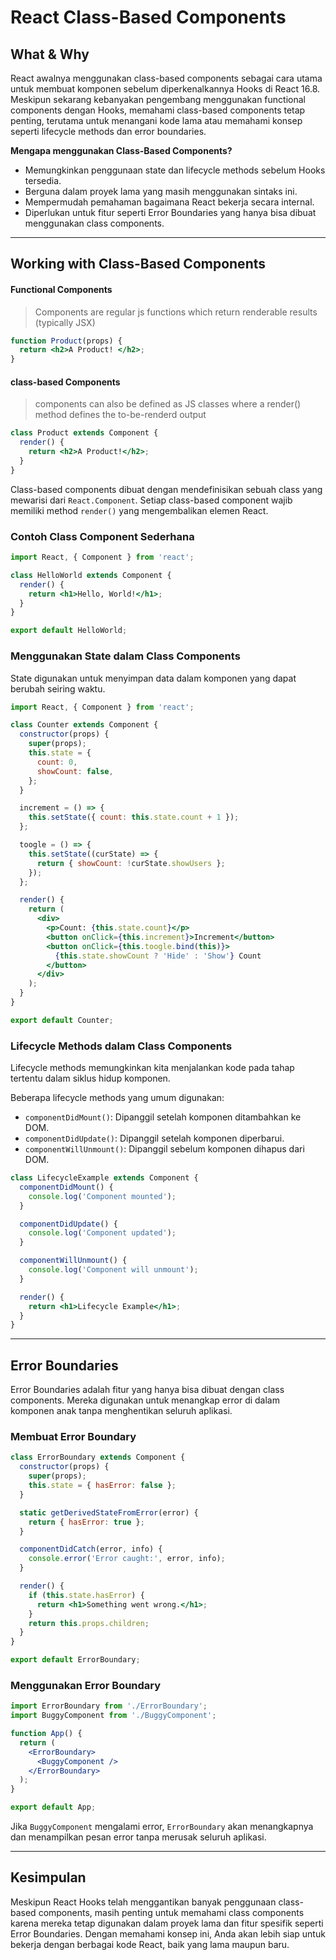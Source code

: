 # React Class-Based Components

## What & Why

React awalnya menggunakan class-based components sebagai cara utama untuk membuat
komponen sebelum diperkenalkannya Hooks di React 16.8. Meskipun sekarang kebanyakan
pengembang menggunakan functional components dengan Hooks, memahami class-based
components tetap penting, terutama untuk menangani kode lama atau memahami konsep
seperti lifecycle methods dan error boundaries.

**Mengapa menggunakan Class-Based Components?**

- Memungkinkan penggunaan state dan lifecycle methods sebelum Hooks tersedia.
- Berguna dalam proyek lama yang masih menggunakan sintaks ini.
- Mempermudah pemahaman bagaimana React bekerja secara internal.
- Diperlukan untuk fitur seperti Error Boundaries yang hanya bisa dibuat menggunakan
  class components.

---

## Working with Class-Based Components

#### **Functional Components**

> Components are regular js functions which return renderable results (typically JSX)

```jsx
function Product(props) {
  return <h2>A Product! </h2>;
}
```

#### class-based Components

> components can also be defined as JS classes where a render() method defines the
> to-be-renderd output

```jsx
class Product extends Component {
  render() {
    return <h2>A Product!</h2>;
  }
}
```

Class-based components dibuat dengan mendefinisikan sebuah class yang mewarisi dari
`React.Component`. Setiap class-based component wajib memiliki method `render()` yang
mengembalikan elemen React.

### Contoh Class Component Sederhana

```jsx
import React, { Component } from 'react';

class HelloWorld extends Component {
  render() {
    return <h1>Hello, World!</h1>;
  }
}

export default HelloWorld;
```

### Menggunakan State dalam Class Components

State digunakan untuk menyimpan data dalam komponen yang dapat berubah seiring waktu.

```jsx
import React, { Component } from 'react';

class Counter extends Component {
  constructor(props) {
    super(props);
    this.state = {
      count: 0,
      showCount: false,
    };
  }

  increment = () => {
    this.setState({ count: this.state.count + 1 });
  };

  toogle = () => {
    this.setState((curState) => {
      return { showCount: !curState.showUsers };
    });
  };

  render() {
    return (
      <div>
        <p>Count: {this.state.count}</p>
        <button onClick={this.increment}>Increment</button>
        <button onClick={this.toogle.bind(this)}>
          {this.state.showCount ? 'Hide' : 'Show'} Count
        </button>
      </div>
    );
  }
}

export default Counter;
```

### Lifecycle Methods dalam Class Components

Lifecycle methods memungkinkan kita menjalankan kode pada tahap tertentu dalam siklus
hidup komponen.

Beberapa lifecycle methods yang umum digunakan:

- `componentDidMount()`: Dipanggil setelah komponen ditambahkan ke DOM.
- `componentDidUpdate()`: Dipanggil setelah komponen diperbarui.
- `componentWillUnmount()`: Dipanggil sebelum komponen dihapus dari DOM.

```jsx
class LifecycleExample extends Component {
  componentDidMount() {
    console.log('Component mounted');
  }

  componentDidUpdate() {
    console.log('Component updated');
  }

  componentWillUnmount() {
    console.log('Component will unmount');
  }

  render() {
    return <h1>Lifecycle Example</h1>;
  }
}
```

---

## Error Boundaries

Error Boundaries adalah fitur yang hanya bisa dibuat dengan class components. Mereka
digunakan untuk menangkap error di dalam komponen anak tanpa menghentikan seluruh
aplikasi.

### Membuat Error Boundary

```jsx
class ErrorBoundary extends Component {
  constructor(props) {
    super(props);
    this.state = { hasError: false };
  }

  static getDerivedStateFromError(error) {
    return { hasError: true };
  }

  componentDidCatch(error, info) {
    console.error('Error caught:', error, info);
  }

  render() {
    if (this.state.hasError) {
      return <h1>Something went wrong.</h1>;
    }
    return this.props.children;
  }
}

export default ErrorBoundary;
```

### Menggunakan Error Boundary

```jsx
import ErrorBoundary from './ErrorBoundary';
import BuggyComponent from './BuggyComponent';

function App() {
  return (
    <ErrorBoundary>
      <BuggyComponent />
    </ErrorBoundary>
  );
}

export default App;
```

Jika `BuggyComponent` mengalami error, `ErrorBoundary` akan menangkapnya dan
menampilkan pesan error tanpa merusak seluruh aplikasi.

---

## Kesimpulan

Meskipun React Hooks telah menggantikan banyak penggunaan class-based components,
masih penting untuk memahami class components karena mereka tetap digunakan dalam
proyek lama dan fitur spesifik seperti Error Boundaries. Dengan memahami konsep ini,
Anda akan lebih siap untuk bekerja dengan berbagai kode React, baik yang lama maupun
baru.
